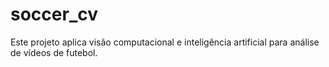 # soccer_cv
Este projeto aplica visão computacional e inteligência artificial para análise de vídeos de futebol.
